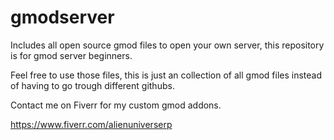 # gmodserver
Includes all open source gmod files to open your own server, this repository is for gmod server beginners.

Feel free to use those files, this is just an collection of all gmod files instead of having to go trough different githubs.

Contact me on Fiverr for my custom gmod addons. 

https://www.fiverr.com/alienuniverserp

